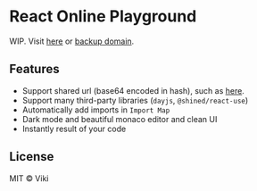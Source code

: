 # React Online Playground

WIP. Visit [here](https://react-online.vercel.app/) or [backup domain](https://react-online.viki.moe/).

## Features

- Support shared url (base64 encoded in hash), such as [here](https://react-online.viki.moe/#code=aW1wb3J0IHsgY3JlYXRlUm9vdCB9IGZyb20gJ3JlYWN0LWRvbS9jbGllbnQnCmltcG9ydCB7IHVzZU1vdXNlIH0gZnJvbSAnQHNoaW5lZC9yZWFjdC11c2UnCgpmdW5jdGlvbiBBcHAoKSB7CiAgY29uc3QgeyB4LCB5IH0gPSB1c2VNb3VzZSgpCiAgcmV0dXJuIDxkaXY%2BKHgsIHkpOiAoe3h9LCB7eX0pPC9kaXY%2BCn0KCmNyZWF0ZVJvb3QoZG9jdW1lbnQuZ2V0RWxlbWVudEJ5SWQoJ3Jvb3QnKSEpLnJlbmRlcig8QXBwIC8%2BKQo%3D).
- Support many third-party libraries (`dayjs`, `@shined/react-use`)
- Automatically add imports in `Import Map`
- Dark mode and beautiful monaco editor and clean UI
- Instantly result of your code

## License

MIT © Viki
